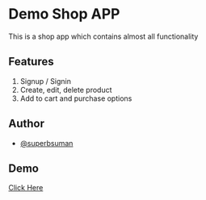 # Demo Shop APP

This is a shop app which contains almost  all functionality

## Features

1. Signup / Signin
1. Create, edit, delete product
1. Add to cart and purchase options

## Author

- [@superbsuman](https://www.github.com/superbsuman)

## Demo

[Click Here](https://demo-shop-app-007.herokuapp.com/)
